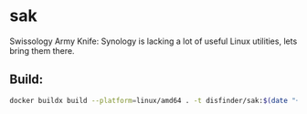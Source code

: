 # sak
Swissology Army Knife: Synology is lacking a lot of useful Linux utilities, lets bring them there.

## Build:
```bash
docker buildx build --platform=linux/amd64 . -t disfinder/sak:$(date "+%Y-%m-%d") -t disfinder/sak:latest
```
